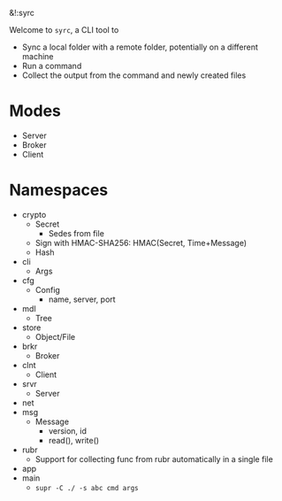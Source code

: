 &!:syrc

Welcome to `syrc`, a CLI tool to
- Sync a local folder with a remote folder, potentially on a different machine
- Run a command
- Collect the output from the command and newly created files

# Modes
- Server
- Broker
- Client

# Namespaces
- crypto
	- Secret
		- Sedes from file
	- Sign with HMAC-SHA256: HMAC(Secret, Time+Message)
	- Hash
- cli
	- Args
- cfg
	- Config
		- name, server, port
- mdl
	- Tree
- store
	- Object/File
- brkr
	- Broker
- clnt
	- Client
- srvr
	- Server
- net
- msg
	- Message
		- version, id
		- read(), write()
- rubr
	- Support for collecting func from rubr automatically in a single file
- app
- main
	- `supr -C ./ -s abc cmd args`
